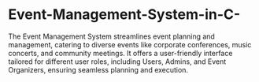 # Event-Management-System-in-C-
The Event Management System streamlines event planning and management, catering to diverse events like corporate conferences, music concerts, and community meetings. It offers a user-friendly interface tailored for different user roles, including Users, Admins, and Event Organizers, ensuring seamless planning and execution.

